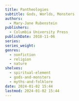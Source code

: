 ```yaml
---
title: Pantheologies
subtitle: Gods, Worlds, Monsters
authors:
  - Mary-Jane Rubenstein
publishers:
  - Columbia University Press
publishDate: 2018-11-06
series: 
series_weight: 
genres:
  - nonfiction
  - religion
  - nature
shelves:
  - spiritual-element
  - gods-and-monsters
  - myths-and-folklore
date: 2024-01-02 15:44
lastmod: 2024-01-02 15:44
---
```

